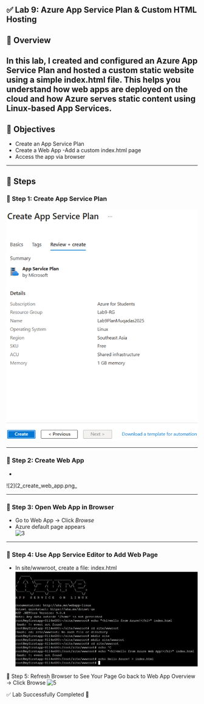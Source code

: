 ## ✅ Lab 9: Azure App Service Plan & Custom HTML Hosting

## 🧾 Overview
In this lab, I created and configured an Azure App Service Plan and hosted a custom static website using a simple index.html file.
This helps you understand how web apps are deployed on the cloud and how Azure serves static content using Linux-based App Services.
---

## 🎯 Objectives
- Create an App Service Plan
- Create a Web App
-Add a custom index.html page
- Access the app via browser

---

## 🔧 Steps

### 📌 Step 1: Create App Service Plan  

![1](1_create_app_service_plan.png)

---

### 📌 Step 2: Create Web App  
- 
![2](2_create_web_app.png_

---

### 📌 Step 3: Open Web App in Browser  
- Go to Web App → Click *Browse*  
- Azure default page appears  
![3](t3_azure_default_webapp.png)

---

### 📌 Step 4: Use App Service Editor to Add Web Page  
- In site/wwwroot, create a file: index.html
![4](4_add_index_html.png)

📌 Step 5: Refresh Browser to See Your Page
Go back to Web App Overview → Click Browse
![5](t5_custom_webapp_output.png)


✅ Lab Successfully Completed 🎉
